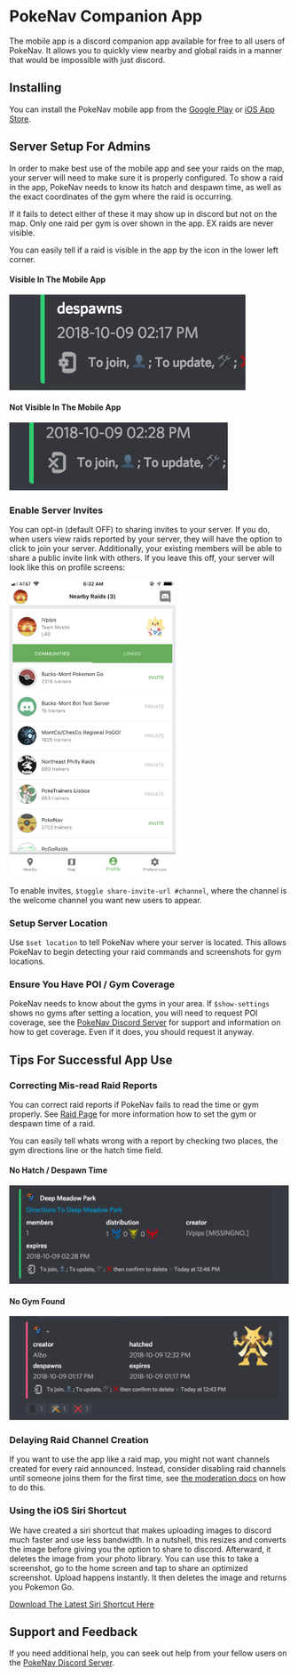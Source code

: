 # PokeNav Companion App

The mobile app is a discord companion app available for free to all users of PokeNav. It allows you to quickly view nearby and global raids in a manner that would be impossible with just discord.

## Installing

You can install the PokeNav mobile app from the [Google Play](https://play.google.com/store/apps/details?id=com.minksoftware.pokenav) or [iOS App Store](https://itunes.apple.com/us/app/pokenav-companion-app/id1434217053?mt=8).

## Server Setup For Admins

In order to make best use of the mobile app and see your raids on the map, your server will need to make sure it is properly configured. To show a raid in the app, PokeNav needs to know its hatch and despawn time, as well as the exact coordinates of the gym where the raid is occurring. 

If it fails to detect either of these it may show up in discord but not on the map. Only one raid per gym is over shown in the app. EX raids are never visible.

You can easily tell if a raid is visible in the app by the icon in the lower left corner.

#### Visible In The Mobile App

![mobile app visible](_static/imgs/mobile-app-visible.png)

#### Not Visible In The Mobile App

![mobile app not visible](_static/imgs/mobile-app-not-visible.png)


### Enable Server Invites

You can opt-in (default OFF) to sharing invites to your server. If you do, when users view raids reported by your server, they will have the option to click to join your server. Additionally, your existing members will be able to share a public invite link with others. If you leave this off, your server will look like this on profile screens:

<img src="_static/imgs/community-list.png" alt="profile screenshot" style="align-text: center;" width="300"/>

To enable invites, `$toggle share-invite-url #channel`, where the channel is the welcome channel you want new users to appear.

### Setup Server Location

Use `$set location` to tell PokeNav where your server is located. This allows PokeNav to begin detecting your raid commands and screenshots for gym locations.

### Ensure You Have POI / Gym Coverage

PokeNav needs to know about the gyms in your area. If `$show-settings` shows no gyms after setting a location, you will need to request POI coverage, see the [PokeNav Discord Server](https://discord.gg/7M9quNd) for support and information on how to get coverage. Even if it does, you should request it anyway.

## Tips For Successful App Use

### Correcting Mis-read Raid Reports

You can correct raid reports if PokeNav fails to read the time or gym properly. See [Raid Page](raids.md) for more information how to set the gym or despawn time of a raid.

You can easily tell whats wrong with a report by checking two places, the gym directions line or the hatch time field.

#### No Hatch / Despawn Time

![mobile app missing hatch](_static/imgs/missing-time.png)

#### No Gym Found

![mobile app missing gym](_static/imgs/missing-gym.png)

### Delaying Raid Channel Creation

If you want to use the app like a raid map, you might not want channels created for every raid announced. Instead, consider disabling raid channels until someone joins them for the first time, see [the moderation docs](moderation.md#raid-channels) on how to do this.

### Using the iOS Siri Shortcut

We have created a siri shortcut that makes uploading images to discord much faster and use less bandwidth. In a nutshell, this resizes and converts the image before giving you the option to share to discord. Afterward, it deletes the image from your photo library. You can use this to take a screenshot, go to the home screen and tap to share an optimized screenshot. Upload happens instantly. It then deletes the image and returns you Pokemon Go.

[Download The Latest Siri Shortcut Here](https://www.icloud.com/shortcuts/85b4f49c19dd49e7bed057fe2825cb3b)


## Support and Feedback

If you need additional help, you can seek out help from your fellow users on the [PokeNav Discord Server](https://discord.gg/7M9quNd).

